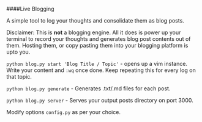 ####Live Blogging

A simple tool to log your thoughts and consolidate them as blog posts.  

Disclaimer: This is **not** a blogging engine. All it does is power up your terminal to record your thoughts and generates blog post contents out of them. Hosting them, or copy pasting them into your blogging platform is upto you.

`python blog.py start 'Blog Title / Topic'` - opens up a vim instance. Write your content and `:wq` once done. Keep repeating this for every log on that topic.

`python blog.py generate` - Generates .txt/.md files for each post.

`python blog.py server` - Serves your output posts directory on port 3000. 

Modify options `config.py` as per your choice.